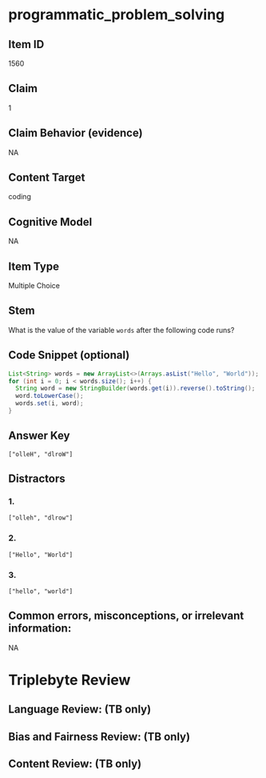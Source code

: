# programmatic_problem_solving

## Item ID
1560

## Claim
1

## Claim Behavior (evidence)
NA

## Content Target
coding

## Cognitive Model
NA

## Item Type
Multiple Choice

## Stem
What is the value of the variable `words` after the following code runs?

## Code Snippet (optional)
```java
List<String> words = new ArrayList<>(Arrays.asList("Hello", "World"));
for (int i = 0; i < words.size(); i++) {
  String word = new StringBuilder(words.get(i)).reverse().toString();
  word.toLowerCase();
  words.set(i, word);
}
```

## Answer Key
`["olleH", "dlroW"]`

## Distractors

### 1.
`["olleh", "dlrow"]`

### 2.
`["Hello", "World"]`

### 3.
`["hello", "world"]`

## Common errors, misconceptions, or irrelevant information:
NA

# Triplebyte Review


## Language Review: (TB only)


## Bias and Fairness Review: (TB only)


## Content Review: (TB only)

